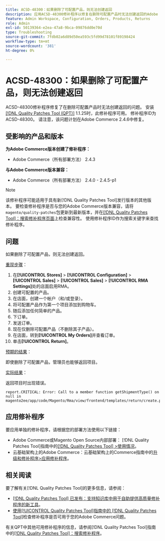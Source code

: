 ```yaml
---
title: ACSD-48300：如果删除了可配置产品，则无法创建返回
description: 应用ACSD-48300修补程序以修复在删除可配置产品时无法创建返回的Adobe Commerce问题。
feature: Admin Workspace, Configuration, Orders, Products, Returns
role: Admin
exl-id: 50139364-e2ea-47a8-9bca-09876dd0e70d
type: Troubleshooting
source-git-commit: 7fdb02a6d89d50ea593c5fd99d78101f89198424
workflow-type: tm+mt
source-wordcount: '381'
ht-degree: 0%

---
```


# ACSD-48300：如果删除了可配置产品，则无法创建返回

ACSD-48300修补程序修复了在删除可配置产品时无法创建返回的问题。 安装[[!DNL Quality Patches Tool (QPT)]](https://experienceleague.adobe.com/zh-hans/docs/commerce-operations/tools/quality-patches-tool/quality-patches-tool-to-self-serve-quality-patches) 1.1.25时，此修补程序可用。 修补程序ID为ACSD-48300。 请注意，该问题计划在Adobe Commerce 2.4.6中修复。

## 受影响的产品和版本

**为Adobe Commerce版本创建了修补程序：**

* Adobe Commerce（所有部署方法） 2.4.3

**与Adobe Commerce版本兼容：**

* Adobe Commerce（所有部署方法） 2.4.0 - 2.4.5-p1

>[!NOTE]
>
>该修补程序可能适用于具有新[!DNL Quality Patches Tool]发行版本的其他版本。 要检查修补程序是否与您的Adobe Commerce版本兼容，请将`magento/quality-patches`包更新到最新版本，并在[[!DNL Quality Patches Tool]：搜索修补程序页面](https://experienceleague.adobe.com/tools/commerce-quality-patches/index.html?lang=zh-Hans)上检查兼容性。 使用修补程序ID作为搜索关键字来查找修补程序。

## 问题

如果删除了可配置产品，则无法创建返回。

<u>重现步骤</u>：

1. 在&#x200B;**[!UICONTROL Stores]** > **[!UICONTROL Configuration]** > **[!UICONTROL Sales]** > **[!UICONTROL Sales]** > **[!UICONTROL RMA Settings]**&#x200B;处的店面启用RMA。
1. 创建可配置的产品。
1. 在店面，创建一个帐户（和/或登录）。
1. 将可配置产品作为第一个项目添加到购物车。
1. 随后添加任何简单的产品。
1. 下订单。
1. 发送订单。
1. 现在仅删除可配置产品（不删除其子产品）。
1. 在店面，转到&#x200B;**[!UICONTROL My Orders]**&#x200B;并查看订单。
1. 单击&#x200B;**[!UICONTROL Return]**。

<u>预期的结果</u>：

即使删除了可配置产品，管理员也能够返回项目。

<u>实际结果</u>：

返回项目时出现错误。

```
report.CRITICAL: Error: Call to a member function getShipmentType() on null in magento2ee/app/code/Magento/Rma/view/frontend/templates/return/create.phtml:52
```

## 应用修补程序

要应用单独的修补程序，请根据您的部署方法使用以下链接：

* Adobe Commerce或Magento Open Source内部部署： [!DNL Quality Patches Tool]指南中的[[!DNL Quality Patches Tool] >使用情况](/help/tools/quality-patches-tool/usage.md)。
* 云基础架构上的Adobe Commerce：云基础架构上的Commerce指南中的[升级和修补程序>应用修补程序](https://experienceleague.adobe.com/docs/commerce-cloud-service/user-guide/develop/upgrade/apply-patches.html?lang=zh-Hans)。

## 相关阅读

要了解有关[!DNL Quality Patches Tool]的更多信息，请参阅：

* [[!DNL Quality Patches Tool] 已发布：支持知识库中用于自助提供高质量修补程序的新工具](https://experienceleague.adobe.com/zh-hans/docs/commerce-operations/tools/quality-patches-tool/quality-patches-tool-to-self-serve-quality-patches)。
* [使用[!UICONTROL Quality Patches Tool]指南中的 [!DNL Quality Patches Tool]](/help/tools/quality-patches-tool/patches-available-in-qpt/check-patch-for-magento-issue-with-magento-quality-patches.md)检查修补程序是否可用于您的Adobe Commerce问题。


有关QPT中其他可用修补程序的信息，请参阅[!DNL Quality Patches Tool]指南中的[[!DNL Quality Patches Tool]：搜索修补程序](https://experienceleague.adobe.com/tools/commerce-quality-patches/index.html?lang=zh-Hans)。
